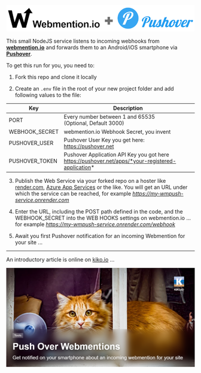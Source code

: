 ![alt text](logos.png)

This small NodeJS service listens to incoming webhooks from **[webmention.io](https://webmention.io/)** and forwards them to an Android/iOS smartphone via **[Pushover](https://pushover.net/)**.

To get this run for you, you need to:

1. Fork this repo and clone it locally

2. Create an `.env` file in the root of your new project folder and add following values to the file:

| Key | Description |
| --- | ----------- |
| PORT | Every number between 1 and 65535<br>(Optional, Default 3000)  |
| WEBHOOK_SECRET | webmention.io Webhook Secret, you invent |
| PUSHOVER_USER | Pushover User Key you get here:<br> https://pushover.net |
| PUSHOVER_TOKEN | Pushover Application API Key you got here<br>https://pushover.net/apps/*your-registered-application* |

3. Publish the Web Service via your forked repo on a hoster like [render.com](https://render.com/), [Azure App Services](https://azure.microsoft.com/services/app-service/) or the like. You will get an URL under which the service can be reached, for example *https://my-wmpush-service.onrender.com*

4. Enter the URL, including the POST path defined in the code, and the WEBHOOK_SECRET into the WEB HOOKS settings on webmention.io ... for example *https://my-wmpush-service.onrender.com/webhook*

5. Await you first Pushover notification for an incoming Webmention for your site ...

---

An introductory article is online on [kiko.io](https://kiko.io) ...

[![Push Over Webmentions](Push-Over-Webmentions.png)](https://kiko.io/)
